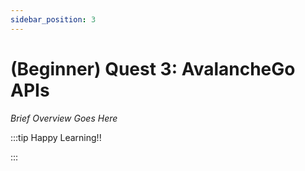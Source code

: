 ```yaml
---
sidebar_position: 3
---
```


# (Beginner) Quest 3: AvalancheGo APIs

_Brief Overview Goes Here_

:::tip Happy Learning!!

<QuestButton text="Go To Quest" link="https://app.stackup.dev/quest_page/beginner-quest-3-avalanchego-apis" />

:::
